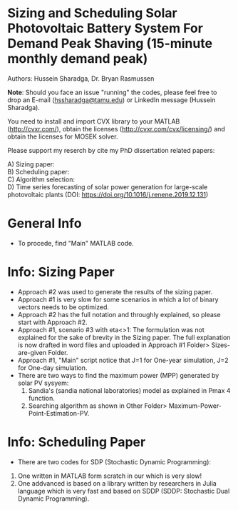 # Sizing and Scheduling Solar Photovoltaic Battery System For Demand Peak Shaving (15-minute monthly demand peak)
   
Authors: Hussein Sharadga, Dr. Bryan Rasmussen

**Note**: Should you face an issue "running" the codes, please feel free to drop an E-mail (hssharadga@tamu.edu) or LinkedIn message (Hussein Sharadga).
    
   
You need to install and import CVX library to your MATLAB (http://cvxr.com/), obtain the licenses (http://cvxr.com/cvx/licensing/) and  obtain the licenses for MOSEK solver.
   
Please support my reserch by cite my PhD dissertation  related papers:
   
A)  Sizing paper:    
B)  Scheduling paper:    
C)  Algorithm selection:     
D)   Time series forecasting of solar power generation for large-scale photovoltaic plants (DOI: https://doi.org/10.1016/j.renene.2019.12.131)
   
# General Info   
- To procede, find "Main" MATLAB code.
   
# Info: Sizing Paper


- Approach #2 was used to generate the results of the sizing paper.
- Approach #1 is very slow for some scenarios in which a lot of binary vectors needs to be optimized.
- Approach #2 has the full notation and throughly explained, so please start with Approach #2.
- Approach #1, scenario #3 with eta<>1: The formulation was not explained for the sake of brevity in the Sizing paper. The full explanation is now drafted in word files and uploaded in Approach #1 Folder> Sizes-are-given Folder.
- Approach #1, "Main" script notice that J=1 for One-year simulation, J=2 for One-day simulation.
- There are two ways to find the maximum power (MPP) generated by solar PV sysyem:
   1. Sandia's (sandia national laboratories) model as explained in Pmax 4 function. 
   2. Searching algorithm as shown in Other Folder> Maximum-Power-Point-Estimation-PV.  


# Info: Scheduling Paper
- There are two codes for SDP (Stochastic Dynamic Programming):
1. One written in MATLAB form scratch in our which is very slow!
2. One addvanced is based on a library written by researchers in Julia language which is very fast and based on SDDP (SDDP: Stochastic Dual Dynamic Programming).


